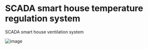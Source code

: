 # SCADA smart house temperature regulation system
 SCADA smart house ventilation system

![image](https://github.com/user-attachments/assets/20237ee0-573b-46ba-8b84-9ca564224fa0)
